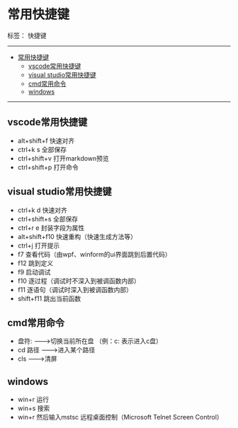 ﻿# 常用快捷键

标签： 快捷键

---

- [常用快捷键](#常用快捷键)
  - [vscode常用快捷键](#vscode常用快捷键)
  - [visual studio常用快捷键](#visual-studio常用快捷键)
  - [cmd常用命令](#cmd常用命令)
  - [windows](#windows)

---

## vscode常用快捷键

- alt+shift+f 快速对齐
- ctrl+k s 全部保存
- ctrl+shift+v 打开markdown预览
- ctrl+shift+p 打开命令

## visual studio常用快捷键

- ctrl+k d 快速对齐
- ctrl+shift+s 全部保存
- ctrl+r e 封装字段为属性
- alt+shift+f10 快速重构（快速生成方法等）
- ctrl+j 打开提示
- f7 查看代码（由wpf、winform的ui界面跳到后置代码）
- f12 跳到定义
- f9 启动调试
- f10 逐过程（调试时不深入到被调函数内部）
- f11 逐语句（调试时深入到被调函数内部）
- shift+f11 跳出当前函数
  
## cmd常用命令

- 盘符:  --->切换当前所在盘 （例：c: 表示进入c盘）
- cd 路径   --->进入某个路径
- cls  --->清屏

## windows

- win+r 运行
- win+s 搜索
- win+r 然后输入mstsc 远程桌面控制（Microsoft Telnet Screen Control）